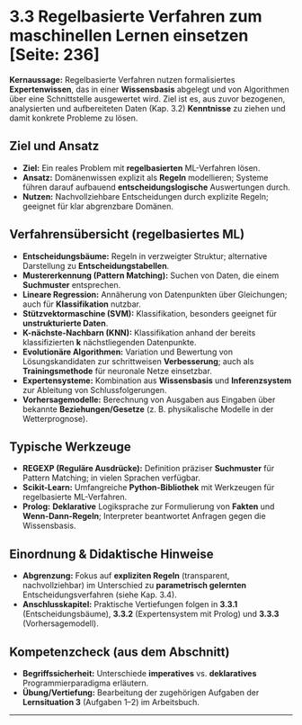 # 3.3 Regelbasierte Verfahren zum maschinellen Lernen einsetzen [Seite: 236]

**Kernaussage:** Regelbasierte Verfahren nutzen formalisiertes **Expertenwissen**, das in einer **Wissensbasis** abgelegt und von Algorithmen über eine Schnittstelle ausgewertet wird. Ziel ist es, aus zuvor bezogenen, analysierten und aufbereiteten Daten (Kap. 3.2) **Kenntnisse** zu ziehen und damit konkrete Probleme zu lösen. 

## Ziel und Ansatz

* **Ziel:** Ein reales Problem mit **regelbasierten** ML-Verfahren lösen.
* **Ansatz:** Domänenwissen explizit als **Regeln** modellieren; Systeme führen darauf aufbauend **entscheidungslogische** Auswertungen durch.
* **Nutzen:** Nachvollziehbare Entscheidungen durch explizite Regeln; geeignet für klar abgrenzbare Domänen. 

## Verfahrensübersicht (regelbasiertes ML)

* **Entscheidungsbäume:** Regeln in verzweigter Struktur; alternative Darstellung zu **Entscheidungstabellen**.
* **Mustererkennung (Pattern Matching):** Suchen von Daten, die einem **Suchmuster** entsprechen.
* **Lineare Regression:** Annäherung von Datenpunkten über Gleichungen; auch für **Klassifikation** nutzbar.
* **Stützvektormaschine (SVM):** Klassifikation, besonders geeignet für **unstrukturierte Daten**.
* **K-nächste-Nachbarn (KNN):** Klassifikation anhand der bereits klassifizierten **k** nächstliegenden Datenpunkte.
* **Evolutionäre Algorithmen:** Variation und Bewertung von Lösungskandidaten zur schrittweisen **Verbesserung**; auch als **Trainingsmethode** für neuronale Netze einsetzbar.
* **Expertensysteme:** Kombination aus **Wissensbasis** und **Inferenzsystem** zur Ableitung von Schlussfolgerungen.
* **Vorhersagemodelle:** Berechnung von Ausgaben aus Eingaben über bekannte **Beziehungen/Gesetze** (z. B. physikalische Modelle in der Wetterprognose). 

## Typische Werkzeuge

* **REGEXP (Reguläre Ausdrücke):** Definition präziser **Suchmuster** für Pattern Matching; in vielen Sprachen verfügbar.
* **Scikit-Learn:** Umfangreiche **Python-Bibliothek** mit Werkzeugen für regelbasierte ML-Verfahren.
* **Prolog:** **Deklarative** Logiksprache zur Formulierung von **Fakten** und **Wenn-Dann-Regeln**; Interpreter beantwortet Anfragen gegen die Wissensbasis. 

## Einordnung & Didaktische Hinweise

* **Abgrenzung:** Fokus auf **expliziten Regeln** (transparent, nachvollziehbar) im Unterschied zu **parametrisch gelernten** Entscheidungsverfahren (siehe Kap. 3.4).
* **Anschlusskapitel:** Praktische Vertiefungen folgen in **3.3.1** (Entscheidungsbäume), **3.3.2** (Expertensystem mit Prolog) und **3.3.3** (Vorhersagemodell). 

## Kompetenzcheck (aus dem Abschnitt)

* **Begriffssicherheit:** Unterschiede **imperatives** vs. **deklaratives** Programmierparadigma erläutern.
* **Übung/Vertiefung:** Bearbeitung der zugehörigen Aufgaben der **Lernsituation 3** (Aufgaben 1–2) im Arbeitsbuch. 

---
